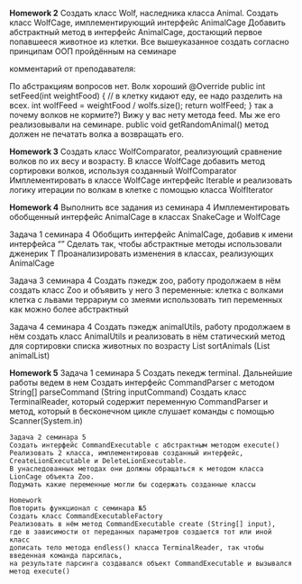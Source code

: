 **Homework 2**
Создать класс Wolf, наследника класса Animal.
Создать класс WolfCage, имплементирующий интерфейс AnimalCage
Добавить абстрактный метод в интерфейс AnimalCage, достающий первое попавшееся животное из клетки.
Все вышеуказанное создать согласно принципам ООП пройдённым на семинаре

комментарий от преподавателя:

По абстракциям вопросов нет.
  Волк хороший
  @Override
  public int setFeed(int weightFood) {
  // в клетку кидают еду, ее надо разделить на всех.
  int wolfFeed = weightFood / wolfs.size();
  return wolfFeed;
  }
  так а почему волков не кормите?) Вижу у вас нету метода feed. Мы же его реализовывали на семинаре.
  public void getRandomAnimal()
  метод должен не печатать волка а возвращать его.


**Homework 3**
Создать класс WolfComparator, реализующий сравнение волков по их весу и возрасту.
В классе WolfCage добавить метод сортировки волков, используя созданный WolfComparator
Имплементировать в классе WolfCage интерфейс Iterable<Wolf>
и реализовать логику итерации по волкам в клетке с помощью класса WolfIterator


**Homework 4**
Выполнить все задания из семинара 4
Имплементировать обобщенный интерфейс AnimalCage в классах SnakeCage и WolfCage

  Задача 1 семинара 4
  Обобщить интерфейс AnimalCage, добавив к имени интерфейса “<T>”
  Сделать так, чтобы абстрактные методы использовали дженерик T
  Проанализировать изменения в классах, реализующих AnimalCage

  Задача 3 семинара 4
    Создать пэкедж zoo, работу продолжаем в нём
    создать класс Zoo и объявить у него 3 переменные:
      клетка с волками
      клетка с львами
      террариум со змеями
    использовать тип переменных как можно более абстрактный

  Задача 4 семинара 4
    Создать пэкедж animalUtils, работу продолжаем в нём
    создать класс AnimalUtils и реализовать в нём статический метод для сортировки списка животных по возрасту
    <T extends Animal> List<T> sortAnimals (List<T> animalList)
  
**Homework 5**
    Задача 1 семинара 5
    Создать пекедж terminal. Дальнейшие работы ведем в нем
    Создать интерфейс CommandParser c методом String[] parseCommand (String inputCommand)
    Создать класс TerminalReader, который содержит переменную CommandParser и метод,
    который в бесконечном цикле слушает команды с помощью Scanner(System.in)

    Задача 2 семинара 5
    Создать интерфейс CommandExecutable c абстрактным методом execute()
    Реализовать 2 класса, имплементировав созданный интерфейс,
    CreateLionExecutable и DeleteLionExecutable. 
    В унаследованных методах они должны обращаться к методом класса LionCage объекта Zoo.
    Подумать какие переменные могли бы содержать созданные классы

    Homework
    Повторить функционал с семинара №5
    Создать класc CommandExecutableFactory
    Реализовать в нём метод CommandExecutable create (String[] input),
    где в зависимости от переданных параметров создается тот или иной класс
    дописать тело метода endless() класса TerminalReader, так чтобы введенная команда парсилась,
    на результате парсинга создавался объект CommandExecutable и вызывался метод execute()